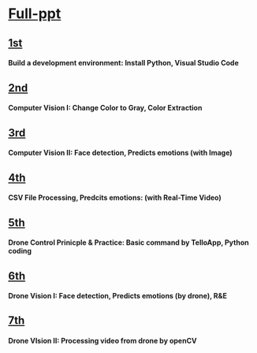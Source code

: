 # [Full-ppt](https://docs.google.com/presentation/d/1FInsqDT4BQ_wmYilo-5zqx6GbCxxW_vO/)

## [1st](https://drive.google.com/file/d/1X2s6yfhRlzew_BCPnS1KHJV5B65b5tre/view?usp=sharing)
#### Build a development environment: Install Python, Visual Studio Code
## [2nd](https://drive.google.com/file/d/1FISqUFehtXyb8wX1pJnez8y6spS317Vc/view?usp=sharing)
#### Computer Vision I: Change Color to Gray, Color Extraction
## [3rd](https://drive.google.com/file/d/1y5R4fXLuBcR7qS9io8MIdi4oGzSE8nk4/view?usp=sharing)
#### Computer Vision II: Face detection, Predicts emotions (with Image)
## [4th](https://drive.google.com/file/d/1Qn1pCFVR2aORDhWbuA97IDnTW3SfhH70/view?usp=sharing)
#### CSV File Processing, Predcits emotions: (with Real-Time Video)
## [5th](https://drive.google.com/file/d/1inUcBnwg2l9jZZqt4ETMqzlCEmrl8pzq/view?usp=sharing)
#### Drone Control Prinicple & Practice: Basic command by TelloApp, Python coding
## [6th](https://drive.google.com/file/d/1-w-09L4a9FCOFM5SMDlOyP1qpFUwhX23/view?usp=sharing)
#### Drone Vision I: Face detection, Predicts emotions (by drone), R&E
## [7th](https://drive.google.com/file/d/12sUkwmPKj4tLCnZm2h3uDhiP9OVMGu6-/view?usp=sharing)
#### Drone VIsion II: Processing video from drone  by openCV 

